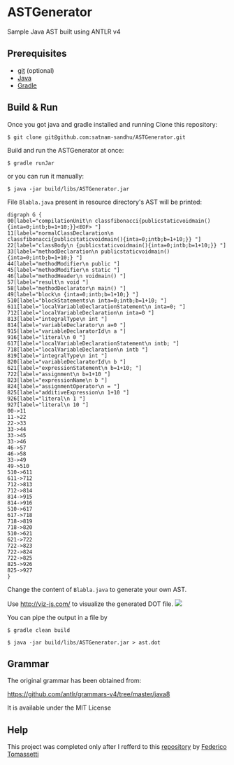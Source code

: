 # ASTGenerator
Sample Java AST built using ANTLR v4

## Prerequisites
* [git](https://git-scm.com/) (optional)
* [Java](http://openjdk.java.net/install/index.html)
* [Gradle](https://gradle.org/install/)

## Build & Run
Once you got java and gradle installed and running
Clone this repository:
```
$ git clone git@github.com:satnam-sandhu/ASTGenerator.git
```
Build and run the ASTGenerator at once:
```
$ gradle runJar
```

or you can run it manually:

```
$ java -jar build/libs/ASTGenerator.jar
```
File `Blabla.java` present in resource directory's AST will be printed:

```
digraph G {
00[label="compilationUnit\n classfibonacci{publicstaticvoidmain(){inta=0;intb;b=1+10;}}<EOF> "]
11[label="normalClassDeclaration\n classfibonacci{publicstaticvoidmain(){inta=0;intb;b=1+10;}} "]
22[label="classBody\n {publicstaticvoidmain(){inta=0;intb;b=1+10;}} "]
33[label="methodDeclaration\n publicstaticvoidmain(){inta=0;intb;b=1+10;} "]
44[label="methodModifier\n public "]
45[label="methodModifier\n static "]
46[label="methodHeader\n voidmain() "]
57[label="result\n void "]
58[label="methodDeclarator\n main() "]
49[label="block\n {inta=0;intb;b=1+10;} "]
510[label="blockStatements\n inta=0;intb;b=1+10; "]
611[label="localVariableDeclarationStatement\n inta=0; "]
712[label="localVariableDeclaration\n inta=0 "]
813[label="integralType\n int "]
814[label="variableDeclarator\n a=0 "]
915[label="variableDeclaratorId\n a "]
916[label="literal\n 0 "]
617[label="localVariableDeclarationStatement\n intb; "]
718[label="localVariableDeclaration\n intb "]
819[label="integralType\n int "]
820[label="variableDeclaratorId\n b "]
621[label="expressionStatement\n b=1+10; "]
722[label="assignment\n b=1+10 "]
823[label="expressionName\n b "]
824[label="assignmentOperator\n = "]
825[label="additiveExpression\n 1+10 "]
926[label="literal\n 1 "]
927[label="literal\n 10 "]
00->11
11->22
22->33
33->44
33->45
33->46
46->57
46->58
33->49
49->510
510->611
611->712
712->813
712->814
814->915
814->916
510->617
617->718
718->819
718->820
510->621
621->722
722->823
722->824
722->825
825->926
825->927
}
```
Change the content of `Blabla.java`  to generate your own AST.

Use http://viz-js.com/ to visualize the generated DOT file.
![](https://i.imgur.com/ZFt3Cqn.png)

You can pipe the output in a file by
```
$ gradle clean build
```
```
$ java -jar build/libs/ASTGenerator.jar > ast.dot
```

## Grammar

The original grammar has been obtained from:

https://github.com/antlr/grammars-v4/tree/master/java8

It is available under the MIT License

## Help

This project was completed only after I refferd to this [repository](https://github.com/ftomassetti/python-ast) by [Federico Tomassetti](https://github.com/ftomassetti)
